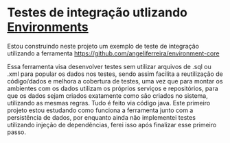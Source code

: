 # Testes de integração utlizando [Environments](https://github.com/angeliferreira/environment-core)

Estou construindo neste projeto um exemplo de teste de integração utilizando a ferramenta https://github.com/angeliferreira/environment-core

Essa ferramenta visa desenvolver testes sem utilizar arquivos de .sql ou .xml para popular os dados nos testes, sendo assim facilita a reutilização de código/dados e melhora a cobertura de testes, uma vez que para montar os ambientes com os dados utilizam os próprios serviços e repositórios, para que os dados sejam criados exatamente como são criados no sistema, utilizando as mesmas regras. Tudo é feito via código java. Este primeiro projeto estou estudando como funciona a ferramenta junto com a persistência de dados, por enquanto ainda não implementei testes utilizando injeção de dependências, ferei isso após finalizar esse primeiro passo.
